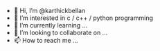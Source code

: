 - 👋 Hi, I’m @karthickbellan
- 👀 I’m interested in c / c++ / python programming
- 🌱 I’m currently learning ...
- 💞️ I’m looking to collaborate on ...
- 📫 How to reach me ...

<!---
karthickbellan/karthickbellan is a ✨ special ✨ repository because its `README.md` (this file) appears on your GitHub profile.
You can click the Preview link to take a look at your changes.
--->
